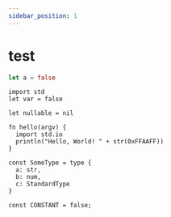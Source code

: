 ```yaml
---
sidebar_position: 1
---
```


# test

```rust title="src/example.rs"
let a = false
```

```conduct title="src/example.cd"
import std
let var = false

let nullable = nil

fn hello(argv) {
  import std.io
  println("Hello, World! " + str(0xFFAAFF))
}

const SomeType = type {
  a: str,
  b: num,
  c: StandardType
}

const CONSTANT = false;
```